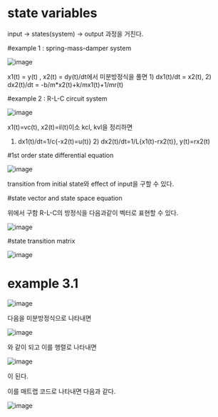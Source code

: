 # state variables
input -> states(system) -> output 과정을 거친다.

#example 1 : spring-mass-damper system

![image](https://github.com/user-attachments/assets/1bae04f5-009f-4fab-a934-87bbecdb97d8)

x1(t) = y(t) , x2(t) = dy(t)/dt에서 미분방정식을 풀면 1) dx1(t)/dt = x2(t), 2) dx2(t)/dt = -b/m*x2(t)+k/mx1(t)+1/mr(t)

#example 2 : R-L-C circuit system

![image](https://github.com/user-attachments/assets/9e3d4904-edeb-4aa8-a415-233d2a739afa)

x1(t)=vc(t), x2(t)=il(t)이소 kcl, kvl을 정리하면 

1) dx1(t)/dt=1/c{-x2(t)=u(t)} 2) dx2(t)/dt=1/L{x1(t)-rx2(t)}, y(t)=rx2(t)

#1st order state differential equation

![image](https://github.com/user-attachments/assets/adffb3b2-9f27-4819-a504-030007fec4f5)

transition from initial state와 effect of input을 구할 수 있다. 

#state vector and state space equation

위에서 구함 R-L-C의 방정식을 다음과같이 벡터로 표현할 수 있다.

![image](https://github.com/user-attachments/assets/b1636bc6-8e74-4fb0-8c7a-948aeed6c072)

#state transition matrix

![image](https://github.com/user-attachments/assets/7332a3b7-aedf-4847-89b2-76e8ad2925f8)

# example 3.1 

![image](https://github.com/user-attachments/assets/3de48adb-dfe5-438f-aba3-68ec29e97de4)

다음을 미분방정식으로 나타내면 

![image](https://github.com/user-attachments/assets/ee1f0661-7be4-4a8e-9787-e75790d0a1ac)

와 같이 되고 이를 행렬로 나타내면

![image](https://github.com/user-attachments/assets/bd1ce10f-b16a-4227-9c17-d6769c794f11)

이 된다. 

이를 매트랩 코드로 나타내면 다음과 같다.

![image](https://github.com/user-attachments/assets/cd0342e1-1436-428e-8015-3c893dcd4018)
